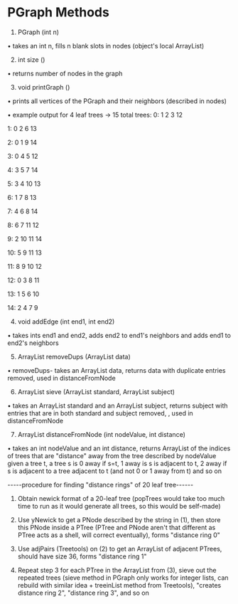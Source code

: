 # PGraph Methods
1.	PGraph (int n)

•	takes an int n, fills n blank slots in nodes (object's local ArrayList)

2.	int size ()

•	returns number of nodes in the graph

3.	void printGraph ()

•	prints all vertices of the PGraph and their neighbors (described in nodes)

•	example output for 4 leaf trees -> 15 total trees: 0: 1 2 3 12

1: 0 2 6 13

2: 0 1 9 14

3: 0 4 5 12

4: 3 5 7 14

5: 3 4 10 13

6: 1 7 8 13

7: 4 6 8 14

8: 6 7 11 12

9: 2 10 11 14

10: 5 9 11 13

11: 8 9 10 12

12: 0 3 8 11

13: 1 5 6 10

14: 2 4 7 9

4.	void addEdge (int end1, int end2)

•	takes ints end1 and end2, adds end2 to end1's neighbors and adds end1 to end2's neighbors

5.	ArrayList removeDups (ArrayList data)

•	removeDups- takes an ArrayList data, returns data with duplicate entries removed, used in distanceFromNode

6.	ArrayList sieve (ArrayList standard, ArrayList subject)

•	takes an ArrayList standard and an ArrayList subject, returns subject with entries that are in both standard and subject removed, , used in distanceFromNode

7.	ArrayList distanceFromNode (int nodeValue, int distance)

•	takes an int nodeValue and an int distance, returns ArrayList of the indices of trees that are "distance" away from the tree described by nodeValue given a tree t, a tree s is 0 away if s=t, 1 away is s is adjacent to t, 2 away if s is adjacent to a tree adjacent to t (and not 0 or 1 away from t) and so on

-----procedure for finding "distance rings" of 20 leaf tree------

1.	Obtain newick format of a 20-leaf tree (popTrees would take too much time to run as it would generate all trees, so this would be self-made)

2.	Use yNewick to get a PNode described by the string in (1), then store this PNode inside a PTree (PTree and PNode aren't that different as PTree acts as a shell, will correct eventually), forms "distance ring 0"
	
3.	Use adjPairs (Treetools) on (2) to get an ArrayList of adjacent PTrees, should have size 36, forms "distance ring 1"

4.	Repeat step 3 for each PTree in the ArrayList from (3), sieve out the repeated trees (sieve method in PGraph only works for integer lists, can rebuild with similar idea + treeinList method from Treetools), "creates distance ring 2", "distance ring 3", and so on
